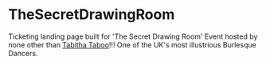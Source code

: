 # TheSecretDrawingRoom

Ticketing landing page built for 'The Secret Drawing Room' Event hosted by none other than [Tabitha Taboo](http://www.tabithataboo.com/)!!! One of the UK's most illustrious Burlesque Dancers.
